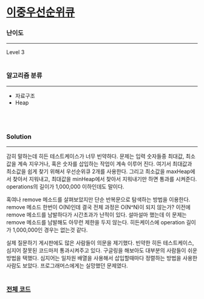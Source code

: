 # [이중우선순위큐](https://programmers.co.kr/learn/courses/30/lessons/42628)

### 난이도

***
Level 3
<br><br>

### 알고리즘 분류

***

* 자료구조
* Heap

<br><br>

### Solution

***

감히 말하는데 히든 테스트케이스가 너무 빈약하다. 문제는 입력 숫자들중 최대값, 최소값을 계속 지우거나, 혹은 숫자를 삽입하는 작업이 계속 이루어 진다. 여기서 최대값과 최소값을 쉽게 찾기 위해서 우선순위큐 2개를
사용한다. 그리고 최소값을 maxHeap에서 찾아서 지워내고, 최대값을 minHeap에서 찾아서 지워내기만 하면 통과를 시켜준다. operations의 길이가 1,000,000 이하인데도 말이다.

혹여나 remove 메소드를 살펴보았지만 단순 반복문으로 탐색하는 방법을 이용한다. remove 메소드 한번이 O(N)인데 결국 전체 과정은 O(N^N)이 되지 않는가? 이전에 remove 메소드를 남발하다가
시간초과가 난적이 있다. 설마설마 했는데 이 문제는 remove 메소드를 남발해도 아무런 제한을 두지 않는다. 히든케이스에 operation 길이가 1,000,000인 경우는 없는것 같다.

실제 질문하기 게시판에도 많은 사람들이 의문을 제기했다. 빈약한 히든 테스트케이스, 심지어 잘못된 코드마저 통과시켜주고 있다. 구글링을 해보아도 대부분의 사람들이 쉬운 방법을 택했다. 심지어는 일차원 배열을 사용해서
삽입할때마다 정렬하는 방법을 사용한 사람도 보았다. 프로그래머스에게는 실망했던 문제였다.
<br><br>

### [전체 코드](https://github.com/Jungmin-Seo0527/CodingTest/blob/main/src/ds/PMGS_우선순위큐.java)
